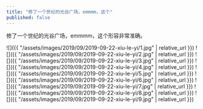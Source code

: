 ```yaml
---
title: "修了一个世纪的光谷广场，emmmm，这个"
published: false
---
```

修了一个世纪的光谷广场，emmmm，这个形容非常准确。



![]({{ "/assets/images/2019/09/2019-09-22-xiu-le-yi/1.jpg" | relative_url }})
![]({{ "/assets/images/2019/09/2019-09-22-xiu-le-yi/2.jpg" | relative_url }})
![]({{ "/assets/images/2019/09/2019-09-22-xiu-le-yi/3.jpg" | relative_url }})
![]({{ "/assets/images/2019/09/2019-09-22-xiu-le-yi/4.jpg" | relative_url }})
![]({{ "/assets/images/2019/09/2019-09-22-xiu-le-yi/5.jpg" | relative_url }})
![]({{ "/assets/images/2019/09/2019-09-22-xiu-le-yi/6.jpg" | relative_url }})
![]({{ "/assets/images/2019/09/2019-09-22-xiu-le-yi/7.jpg" | relative_url }})
![]({{ "/assets/images/2019/09/2019-09-22-xiu-le-yi/8.jpg" | relative_url }})
![]({{ "/assets/images/2019/09/2019-09-22-xiu-le-yi/9.jpg" | relative_url }})
